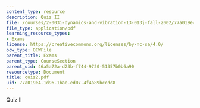 ```yaml
---
content_type: resource
description: Quiz II
file: /courses/2-003j-dynamics-and-vibration-13-013j-fall-2002/77a019e41d961baeed074f4a89bccdd8_quiz2.pdf
file_type: application/pdf
learning_resource_types:
- Exams
license: https://creativecommons.org/licenses/by-nc-sa/4.0/
ocw_type: OCWFile
parent_title: Exams
parent_type: CourseSection
parent_uid: 46a5a72a-d23b-f744-9720-51357b0b6a90
resourcetype: Document
title: quiz2.pdf
uid: 77a019e4-1d96-1bae-ed07-4f4a89bccdd8
---
```

Quiz II